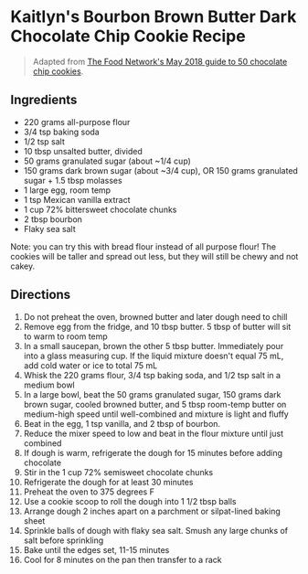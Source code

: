 # Kaitlyn's Bourbon Brown Butter Dark Chocolate Chip Cookie Recipe

> Adapted from [The Food Network's May 2018 guide to 50 chocolate chip cookies](https://www.foodnetwork.com/recipes/packages/baking-guide/cookies-and-bars/50-chocolate-chip-cookies).

## Ingredients 

* 220 grams all-purpose flour
* 3/4 tsp baking soda
* 1/2 tsp salt
* 10 tbsp unsalted butter, divided
* 50 grams granulated sugar (about ~1/4 cup)
* 150 grams dark brown sugar (about ~3/4 cup), OR 150 grams granulated sugar + 1.5 tbsp molasses
* 1 large egg, room temp
* 1 tsp Mexican vanilla extract
* 1 cup 72% bittersweet chocolate chunks
* 2 tbsp bourbon
* Flaky sea salt

Note: you can try this with bread flour instead of all purpose flour! The cookies will be taller and spread out less, but they will still be chewy and not cakey. 

## Directions

1. Do not preheat the oven, browned butter and later dough need to chill
1. Remove egg from the fridge, and 10 tbsp butter. 5 tbsp of butter will sit to warm to room temp
1. In a small saucepan, brown the other 5 tbsp butter. Immediately pour into a glass measuring cup. If the liquid mixture doesn't equal 75 mL, add cold water or ice to total 75 mL
1. Whisk the 220 grams flour, 3/4 tsp baking soda, and 1/2 tsp salt in a medium bowl
1. In a large bowl, beat the 50 grams granulated sugar, 150 grams dark brown sugar, cooled browned butter, and 5 tbsp room-temp butter on medium-high speed until well-combined and mixture is light and fluffy
1. Beat in the egg, 1 tsp vanilla, and 2 tbsp of bourbon.
1. Reduce the mixer speed to low and beat in the flour mixture until just combined
1. If dough is warm, refrigerate the dough for 15 minutes before adding chocolate
1. Stir in the 1 cup 72% semisweet chocolate chunks
1. Refrigerate the dough for at least 30 minutes
1. Preheat the oven to 375 degrees F
1. Use a cookie scoop to roll the dough into 1 1/2 tbsp balls
1. Arrange dough 2 inches apart on a parchment or silpat-lined baking sheet
1. Sprinkle balls of dough with flaky sea salt. Smush any large chunks of salt before sprinkling
1. Bake until the edges set, 11-15 minutes
1. Cool for 8 minutes on the pan then transfer to a rack
